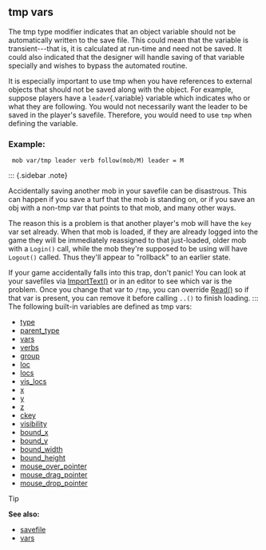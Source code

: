 ## tmp vars



The tmp type modifier indicates that an object variable should
not be automatically written to the save file. This could mean that the
variable is transient---that is, it is calculated at run-time and need
not be saved. It could also indicated that the designer will handle
saving of that variable specially and wishes to bypass the automated
routine. 

It is especially important to use tmp when you have
references to external objects that should not be saved along with the
object. For example, suppose players have a `leader`{.variable} variable
which indicates who or what they are following. You would not
necessarily want the leader to be saved in the player\'s savefile.
Therefore, you would need to use `tmp` when defining the variable.
### Example:

```dm
 mob var/tmp leader verb follow(mob/M) leader = M

```

::: {.sidebar .note}


Accidentally saving another mob in your savefile can be
disastrous. This can happen if you save a turf that the mob is standing
on, or if you save an obj with a non-tmp var that points to that mob,
and many other ways. 

The reason this is a problem is that
another player\'s mob will have the `key` var set already. When that mob
is loaded, if they are already logged into the game they will be
immediately reassigned to that just-loaded, older mob with a `Login()`
call, while the mob they\'re supposed to be using will have `Logout()`
called. Thus they\'ll appear to "rollback" to an earlier state.


If your game accidentally falls into this trap, don\'t panic!
You can look at your savefiles via
[ImportText()](/ref/savefile/ImportText.md)  or in an editor to see
which var is the problem. Once you change that var to `/tmp`, you can
override [Read()](/ref/datum/proc/Read.md)  so if that var is present,
you can remove it before calling `..()` to finish loading.
:::
The following built-in variables are defined as tmp vars:
+   [type](/ref/datum/var/type.md) 
+   [parent_type](/ref/datum/var/parent_type.md) 
+   [vars](/ref/datum/var/vars.md) 
+   [verbs](/ref/atom/var/verbs.md) 
+   [group](/ref/mob/var/group.md) 
+   [loc](/ref/atom/var/loc.md) 
+   [locs](/ref/atom/var/locs.md) 
+   [vis_locs](/ref/atom/var/vis_locs.md) 
+   [x](/ref/atom/var/x.md) 
+   [y](/ref/atom/var/y.md) 
+   [z](/ref/atom/var/z.md) 
+   [ckey](/ref/mob/var/ckey.md) 
+   [visibility](/ref/atom/var/visibility.md) 
+   [bound_x](/ref/atom/movable/var/bound_x.md) 
+   [bound_y](/ref/atom/movable/var/bound_y.md) 
+   [bound_width](/ref/atom/movable/var/bound_width.md) 
+   [bound_height](/ref/atom/movable/var/bound_height.md) 
+   [mouse_over_pointer](/ref/atom/var/mouse_over_pointer.md) 
+   [mouse_drag_pointer](/ref/atom/var/mouse_drag_pointer.md) 
+   [mouse_drop_pointer](/ref/atom/var/mouse_drop_pointer.md) 

> [!TIP] 
> **See also:**
> +   [savefile](/ref/savefile.md) 
> +   [vars](/ref/var.md) 